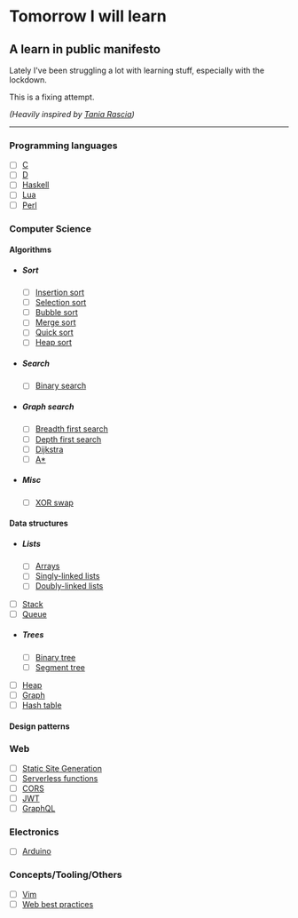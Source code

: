 # Tomorrow I will learn
## A learn in public manifesto

Lately I've been struggling a lot with learning stuff, especially with the lockdown.

This is a fixing attempt.

_(Heavily inspired by [Tania Rascia](https://www.taniarascia.com/learn/))_

---
### Programming languages
- [ ] [C](#)
- [ ] [D](#)
- [ ] [Haskell](#)
- [ ] [Lua](#)
- [ ] [Perl](#)

### Computer Science
#### Algorithms
- ##### Sort
  - [ ] [Insertion sort](#)
  - [ ] [Selection sort](#)
  - [ ] [Bubble sort](#)
  - [ ] [Merge sort](#)
  - [ ] [Quick sort](#)
  - [ ] [Heap sort](#)
- ##### Search
  - [ ] [Binary search](#)
- ##### Graph search
  - [ ] [Breadth first search](#)
  - [ ] [Depth first search](#)
  - [ ] [Dijkstra](#)
  - [ ] [A*](#)
- ##### Misc
  - [ ] [XOR swap](#)
#### Data structures
- ##### Lists
  - [ ] [Arrays](#)
  - [ ] [Singly-linked lists](#)
  - [ ] [Doubly-linked lists](#)
- [ ] [Stack](#)
- [ ] [Queue](#)
- ##### Trees
  - [ ] [Binary tree](#)
  - [ ] [Segment tree](#)
- [ ] [Heap](#)
- [ ] [Graph](#)
- [ ] [Hash table](#)
#### Design patterns

### Web
- [ ] [Static Site Generation](#)
- [ ] [Serverless functions](#)
- [ ] [CORS](#)
- [ ] [JWT](#)
- [ ] [GraphQL](#)

### Electronics
- [ ] [Arduino](#)

### Concepts/Tooling/Others
- [ ] [Vim](#)
- [ ] [Web best practices](#)
